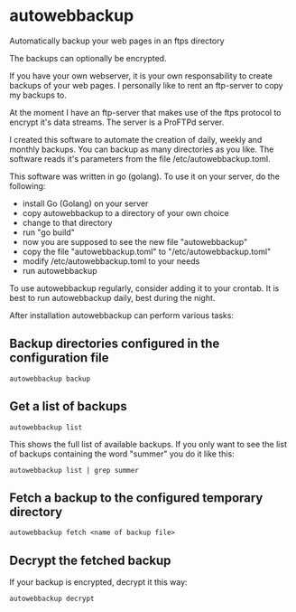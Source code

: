 # autowebbackup
Automatically backup your web pages in an ftps directory

The backups can optionally be encrypted.

If you have your own webserver, it is your own responsability to create backups of your web pages. I personally like to rent an ftp-server to copy my backups to.

At the moment I have an ftp-server that makes use of the ftps protocol to encrypt it's data streams. The server is a ProFTPd server.

I created this software to automate the creation of daily, weekly and monthly backups. You can backup as many directories as you like. The software reads it's parameters from the file /etc/autowebbackup.toml.

This software was written in go (golang). To use it on your server, do the following:

- install Go (Golang) on your server
- copy autowebbackup to a directory of your own choice
- change to that directory
- run "go build"
- now you are supposed to see the new file "autowebbackup"
- copy the file "autowebbackup.toml" to "/etc/autowebbackup.toml"
- modify /etc/autowebbackup.toml to your needs
- run autowebbackup

To use autowebbackup regularly, consider adding it to your crontab. It is best to run autowebbackup daily, best during the night.

After installation autowebbackup can perform various tasks:


## Backup directories configured in the configuration file

```
autowebbackup backup
```

## Get a list of backups

```
autowebbackup list
```
This shows the full list of available backups. If you only want to see the list of backups containing the word "summer" you do it like this:
```
autowebbackup list | grep summer
```

## Fetch a backup to the configured temporary directory

```
autowebbackup fetch <name of backup file>
```

## Decrypt the fetched backup

If your backup is encrypted, decrypt it this way:

```
autowebbackup decrypt
```

